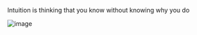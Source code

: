 Intuition is thinking that you know without knowing why you do

![image](https://github.com/Alexandra0288/Alexandra02/assets/128102279/160f34a6-833c-4d18-a271-302ed4e231d7)
